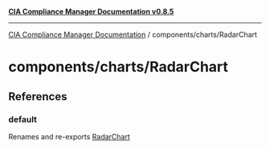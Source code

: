 [**CIA Compliance Manager Documentation v0.8.5**](../../../README.md)

***

[CIA Compliance Manager Documentation](../../../modules.md) / components/charts/RadarChart

# components/charts/RadarChart

## References

### default

Renames and re-exports [RadarChart](../variables/RadarChart.md)
